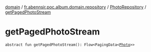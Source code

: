 [domain](../../index.md) / [fr.abennsir.poc.album.domain.repository](../index.md) / [PhotoRepository](index.md) / [getPagedPhotoStream](./get-paged-photo-stream.md)

# getPagedPhotoStream

`abstract fun getPagedPhotoStream(): Flow<PagingData<`[`Photo`](../../fr.abennsir.poc.album.domain.data/-photo/index.md)`>>`